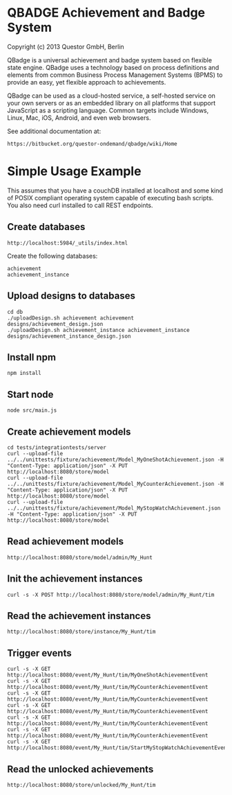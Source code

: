 # QBADGE Achievement and Badge System

Copyright (c) 2013 Questor GmbH, Berlin

QBadge is a universal achievement and badge system based on flexible state engine. QBadge uses a technology based on process definitions and elements from common Business Process Management Systems (BPMS) to provide an easy, yet flexible approach to achievements.

QBadge can be used as a cloud-hosted service, a self-hosted service on your own servers or as an embedded library on all platforms that support JavaScript as a scripting language. Common targets include Windows, Linux, Mac, iOS, Android, and even web browsers.

See additional documentation at:

    https://bitbucket.org/questor-ondemand/qbadge/wiki/Home

# Simple Usage Example

This assumes that you have a couchDB installed at localhost and some kind of POSIX compliant operating
system capable of executing bash scripts. You also need curl installed to call REST endpoints.

## Create databases

    http://localhost:5984/_utils/index.html

Create the following databases:

    achievement
    achievement_instance

## Upload designs to databases

    cd db
    ./uploadDesign.sh achievement achievement designs/achievement_design.json
    ./uploadDesign.sh achievement_instance achievement_instance designs/achievement_instance_design.json

## Install npm

    npm install

## Start node

    node src/main.js

## Create achievement models

    cd tests/integrationtests/server
    curl --upload-file ../../unittests/fixture/achievement/Model_MyOneShotAchievement.json -H "Content-Type: application/json" -X PUT http://localhost:8080/store/model
    curl --upload-file ../../unittests/fixture/achievement/Model_MyCounterAchievement.json -H "Content-Type: application/json" -X PUT http://localhost:8080/store/model
    curl --upload-file ../../unittests/fixture/achievement/Model_MyStopWatchAchievement.json -H "Content-Type: application/json" -X PUT http://localhost:8080/store/model

## Read achievement models

    http://localhost:8080/store/model/admin/My_Hunt

## Init the achievement instances

    curl -s -X POST http://localhost:8080/store/model/admin/My_Hunt/tim

## Read the achievement instances

    http://localhost:8080/store/instance/My_Hunt/tim

## Trigger events

    curl -s -X GET http://localhost:8080/event/My_Hunt/tim/MyOneShotAchievementEvent
    curl -s -X GET http://localhost:8080/event/My_Hunt/tim/MyCounterAchievementEvent
    curl -s -X GET http://localhost:8080/event/My_Hunt/tim/MyCounterAchievementEvent
    curl -s -X GET http://localhost:8080/event/My_Hunt/tim/MyCounterAchievementEvent
    curl -s -X GET http://localhost:8080/event/My_Hunt/tim/MyCounterAchievementEvent
    curl -s -X GET http://localhost:8080/event/My_Hunt/tim/MyCounterAchievementEvent
    curl -s -X GET http://localhost:8080/event/My_Hunt/tim/StartMyStopWatchAchievementEvent

## Read the unlocked achievements

    http://localhost:8080/store/unlocked/My_Hunt/tim
